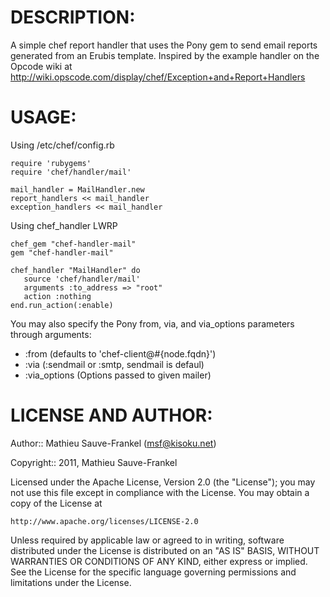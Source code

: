 # DESCRIPTION:

A simple chef report handler that uses the Pony gem to send email reports
generated from an Erubis template. Inspired by the example handler on the
Opcode wiki at http://wiki.opscode.com/display/chef/Exception+and+Report+Handlers

# USAGE:

Using /etc/chef/config.rb

    require 'rubygems'
    require 'chef/handler/mail'

    mail_handler = MailHandler.new
    report_handlers << mail_handler
    exception_handlers << mail_handler


Using chef_handler LWRP

    chef_gem "chef-handler-mail"
    gem "chef-handler-mail"

    chef_handler "MailHandler" do
       source 'chef/handler/mail'
       arguments :to_address => "root"
       action :nothing
    end.run_action(:enable)

You may also specify the Pony from, via, and via_options parameters through arguments:
* :from (defaults to 'chef-client@#{node.fqdn}')
* :via (:sendmail or :smtp, sendmail is defaul)
* :via_options (Options passed to given mailer)

# LICENSE AND AUTHOR:

Author:: Mathieu Sauve-Frankel (<msf@kisoku.net>)

Copyright:: 2011, Mathieu Sauve-Frankel

Licensed under the Apache License, Version 2.0 (the "License");
you may not use this file except in compliance with the License.
You may obtain a copy of the License at

    http://www.apache.org/licenses/LICENSE-2.0

Unless required by applicable law or agreed to in writing, software
distributed under the License is distributed on an "AS IS" BASIS,
WITHOUT WARRANTIES OR CONDITIONS OF ANY KIND, either express or implied.
See the License for the specific language governing permissions and
limitations under the License.
